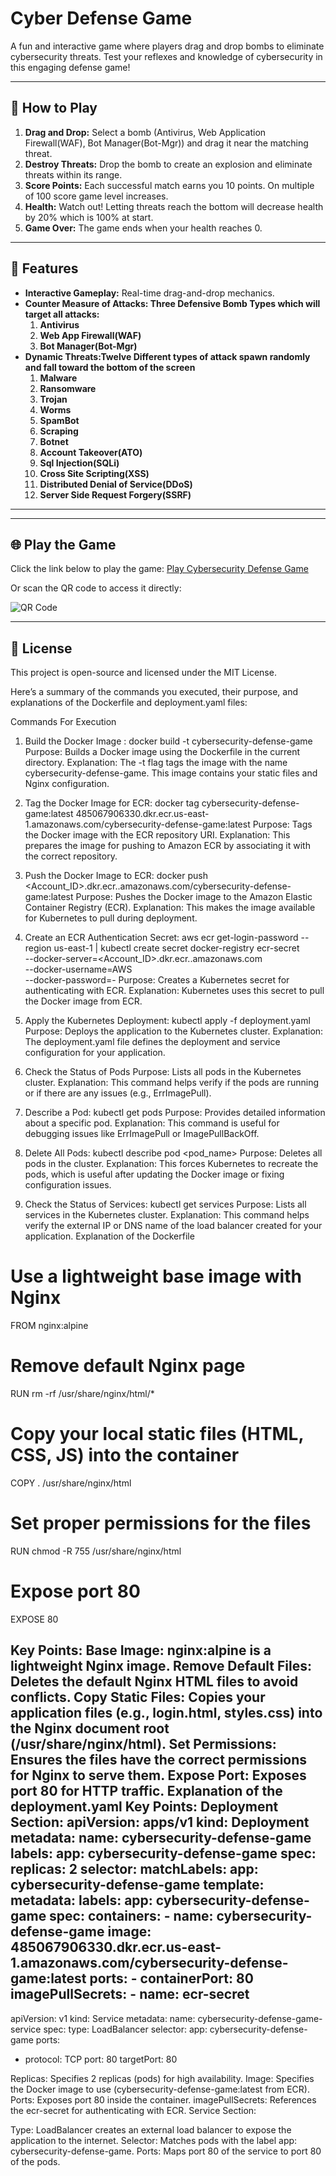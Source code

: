 # Cyber Defense Game

A fun and interactive game where players drag and drop bombs to eliminate cybersecurity threats. Test your reflexes and knowledge of cybersecurity in this engaging defense game!

---

## 🚀 How to Play
1. **Drag and Drop:** Select a bomb (Antivirus, Web Application Firewall(WAF), Bot Manager(Bot-Mgr)) and drag it near the matching threat.
2. **Destroy Threats:** Drop the bomb to create an explosion and eliminate threats within its range.
3. **Score Points:** Each successful match earns you 10 points. On multiple of 100 score game level increases.
4. **Health:** Watch out! Letting threats reach the bottom will decrease health by 20% which is 100% at start.
5. **Game Over:** The game ends when your health reaches 0.

---

## 🌟 Features
- **Interactive Gameplay:** Real-time drag-and-drop mechanics.
- **Counter Measure of Attacks: Three Defensive Bomb Types which will target all attacks:** 
  1. **Antivirus**
  2. **Web App Firewall(WAF)**
  3. **Bot Manager(Bot-Mgr)**
- **Dynamic Threats:Twelve Different types of attack spawn randomly and fall toward the bottom of the screen**
  1. **Malware**
  2. **Ransomware**
  3. **Trojan**
  4. **Worms**
  5. **SpamBot**
  6. **Scraping**
  7. **Botnet**
  8. **Account Takeover(ATO)**
  9. **Sql Injection(SQLi)**
  10. **Cross Site Scripting(XSS)**
  11. **Distributed Denial of Service(DDoS)**
  12. **Server Side Request Forgery(SSRF)**
---


---

## 🌐 Play the Game
Click the link below to play the game:
[Play Cybersecurity Defense Game](https://riz564.github.io/cybersecurity-defense-game/login.html)

Or scan the QR code to access it directly:

![QR Code](./qr-code.png)

---

## 📜 License
This project is open-source and licensed under the MIT License.

Here’s a summary of the commands you executed, their purpose, and explanations of the Dockerfile and deployment.yaml files:

Commands For Execution
1. Build the Docker Image : docker build -t cybersecurity-defense-game
Purpose: Builds a Docker image using the Dockerfile in the current directory.
Explanation: The -t flag tags the image with the name cybersecurity-defense-game. This image contains your static files and Nginx configuration.

2. Tag the Docker Image for ECR: docker tag cybersecurity-defense-game:latest 485067906330.dkr.ecr.us-east-1.amazonaws.com/cybersecurity-defense-game:latest
Purpose: Tags the Docker image with the ECR repository URI.
Explanation: This prepares the image for pushing to Amazon ECR by associating it with the correct repository.

3. Push the Docker Image to ECR: docker push <Account_ID>.dkr.ecr.<region>.amazonaws.com/cybersecurity-defense-game:latest
Purpose: Pushes the Docker image to the Amazon Elastic Container Registry (ECR).
Explanation: This makes the image available for Kubernetes to pull during deployment.

4. Create an ECR Authentication Secret:
aws ecr get-login-password --region us-east-1 | kubectl create secret docker-registry ecr-secret \
  --docker-server=<Account_ID>.dkr.ecr.<region>.amazonaws.com \
  --docker-username=AWS \
  --docker-password=-
Purpose: Creates a Kubernetes secret for authenticating with ECR.
Explanation: Kubernetes uses this secret to pull the Docker image from ECR.

5. Apply the Kubernetes Deployment: kubectl apply -f deployment.yaml
Purpose: Deploys the application to the Kubernetes cluster.
Explanation: The deployment.yaml file defines the deployment and service configuration for your application.

6. Check the Status of Pods
Purpose: Lists all pods in the Kubernetes cluster.
Explanation: This command helps verify if the pods are running or if there are any issues (e.g., ErrImagePull).

7. Describe a Pod: kubectl get pods
Purpose: Provides detailed information about a specific pod.
Explanation: This command is useful for debugging issues like ErrImagePull or ImagePullBackOff.

8. Delete All Pods: kubectl describe pod <pod_name>
Purpose: Deletes all pods in the cluster.
Explanation: This forces Kubernetes to recreate the pods, which is useful after updating the Docker image or fixing configuration issues.

9. Check the Status of Services: kubectl get services
Purpose: Lists all services in the Kubernetes cluster.
Explanation: This command helps verify the external IP or DNS name of the load balancer created for your application.
Explanation of the Dockerfile

# Use a lightweight base image with Nginx
FROM nginx:alpine

# Remove default Nginx page
RUN rm -rf /usr/share/nginx/html/*

# Copy your local static files (HTML, CSS, JS) into the container
COPY . /usr/share/nginx/html

# Set proper permissions for the files
RUN chmod -R 755 /usr/share/nginx/html

# Expose port 80
EXPOSE 80

Key Points:
Base Image: nginx:alpine is a lightweight Nginx image.
Remove Default Files: Deletes the default Nginx HTML files to avoid conflicts.
Copy Static Files: Copies your application files (e.g., login.html, styles.css) into the Nginx document root (/usr/share/nginx/html).
Set Permissions: Ensures the files have the correct permissions for Nginx to serve them.
Expose Port: Exposes port 80 for HTTP traffic.
Explanation of the deployment.yaml
Key Points:
Deployment Section:
apiVersion: apps/v1
kind: Deployment
metadata:
  name: cybersecurity-defense-game
  labels:
    app: cybersecurity-defense-game
spec:
  replicas: 2
  selector:
    matchLabels:
      app: cybersecurity-defense-game
  template:
    metadata:
      labels:
        app: cybersecurity-defense-game
    spec:
      containers:
      - name: cybersecurity-defense-game
        image: 485067906330.dkr.ecr.us-east-1.amazonaws.com/cybersecurity-defense-game:latest
        ports:
        - containerPort: 80
      imagePullSecrets:
      - name: ecr-secret
---
apiVersion: v1
kind: Service
metadata:
  name: cybersecurity-defense-game-service
spec:
  type: LoadBalancer
  selector:
    app: cybersecurity-defense-game
  ports:
  - protocol: TCP
    port: 80
    targetPort: 80

Replicas: Specifies 2 replicas (pods) for high availability.
Image: Specifies the Docker image to use (cybersecurity-defense-game:latest from ECR).
Ports: Exposes port 80 inside the container.
imagePullSecrets: References the ecr-secret for authenticating with ECR.
Service Section:

Type: LoadBalancer creates an external load balancer to expose the application to the internet.
Selector: Matches pods with the label app: cybersecurity-defense-game.
Ports: Maps port 80 of the service to port 80 of the pods.
